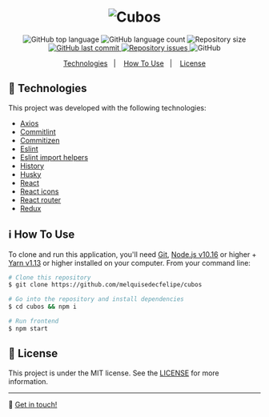<h1 align="center">
    <img alt="Cubos" src="https://res.cloudinary.com/dtifsqadc/image/upload/v1585242450/icons-192_llx0ql.png" />
</h1>

<p align="center">
  <img alt="GitHub top language" src="https://img.shields.io/github/languages/top/melquisedecfelipe/cubos.svg">

  <img alt="GitHub language count" src="https://img.shields.io/github/languages/count/melquisedecfelipe/cubos.svg">

  <img alt="Repository size" src="https://img.shields.io/github/repo-size/melquisedecfelipe/cubos.svg">

  <a href="https://github.com/melquisedecfelipe/cubos/commits/master">
    <img alt="GitHub last commit" src="https://img.shields.io/github/last-commit/melquisedecfelipe/cubos.svg">
  </a>

  <a href="https://github.com/melquisedecfelipe/cubos/issues">
    <img alt="Repository issues" src="https://img.shields.io/github/issues/melquisedecfelipe/cubos.svg">
  </a>

  <img alt="GitHub" src="https://img.shields.io/github/license/melquisedecfelipe/cubos.svg">
</p>

<p align="center">
  <a href="#rocket-technologies">Technologies</a>&nbsp;&nbsp;&nbsp;|&nbsp;&nbsp;&nbsp;
  <a href="#information_source-how-to-use">How To Use</a>&nbsp;&nbsp;&nbsp;|&nbsp;&nbsp;&nbsp;
  <a href="#memo-license">License</a>
</p>

## :rocket: Technologies

This project was developed with the following technologies:

- [Axios](https://github.com/axios/axios)
- [Commitlint](https://github.com/conventional-changelog/commitlint)
- [Commitizen](https://github.com/commitizen/cz-cli)
- [Eslint](https://eslint.org/)
- [Eslint import helpers](https://github.com/Tibfib/eslint-plugin-import-helpers)
- [History](https://github.com/ReactTraining/history)
- [Husky](https://github.com/typicode/husky)
- [React](https://reactjs.org/)
- [React icons](https://react-icons.netlify.com/)
- [React router](https://reacttraining.com/react-router/)
- [Redux](https://redux.js.org/)

## :information_source: How To Use

To clone and run this application, you'll need [Git](https://git-scm.com), [Node.js v10.16](https://nodejs.org/) or higher + [Yarn v1.13](https://yarnpkg.com/) or higher installed on your computer. From your command line:

```bash
# Clone this repository
$ git clone https://github.com/melquisedecfelipe/cubos

# Go into the repository and install dependencies
$ cd cubos && npm i

# Run frontend
$ npm start
```

## :memo: License

This project is under the MIT license. See the [LICENSE](https://github.com/melquisedecfelipe/cubos/blob/master/LICENSE) for more information.

---

:wave: [Get in touch!](https://www.linkedin.com/in/melquisedecfelipe/)

